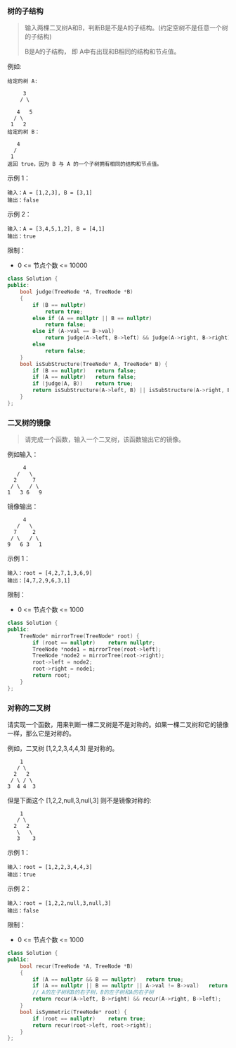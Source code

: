 ### 树的子结构

> 输入两棵二叉树A和B，判断B是不是A的子结构。(约定空树不是任意一个树的子结构)
>
> B是A的子结构， 即 A中有出现和B相同的结构和节点值。

例如:

```
给定的树 A:

     3
    / \

   4   5
  / \
 1   2
给定的树 B：

   4 
  /
 1
返回 true，因为 B 与 A 的一个子树拥有相同的结构和节点值。
```

示例 1：

```
输入：A = [1,2,3], B = [3,1]
输出：false
```

示例 2：

```
输入：A = [3,4,5,1,2], B = [4,1]
输出：true
```

限制：

- 0 <= 节点个数 <= 10000

```cpp
class Solution {
public:
    bool judge(TreeNode *A, TreeNode *B)
    {
        if (B == nullptr) 
            return true;
        else if (A == nullptr || B == nullptr)
            return false;
        else if (A->val == B->val)
            return judge(A->left, B->left) && judge(A->right, B->right);
        else 
            return false;
    }
    bool isSubStructure(TreeNode* A, TreeNode* B) {
        if (B == nullptr)   return false;
        if (A == nullptr)   return false;
        if (judge(A, B))    return true;
        return isSubStructure(A->left, B) || isSubStructure(A->right, B);
    }
};
```

### 二叉树的镜像

> 请完成一个函数，输入一个二叉树，该函数输出它的镜像。

例如输入：

```
     4
   /   \
  2     7
 / \   / \
1   3 6   9
```

 镜像输出：

```
     4
   /   \
  7     2
 / \   / \
9   6 3   1
```

示例 1：

```
输入：root = [4,2,7,1,3,6,9]
输出：[4,7,2,9,6,3,1]
```


限制：

- 0 <= 节点个数 <= 1000

```cpp
class Solution {
public:
    TreeNode* mirrorTree(TreeNode* root) {
        if (root == nullptr)    return nullptr;
        TreeNode *node1 = mirrorTree(root->left);
        TreeNode *node2 = mirrorTree(root->right);
        root->left = node2;
        root->right = node1;
        return root;
    }
};
```

### 对称的二叉树

请实现一个函数，用来判断一棵二叉树是不是对称的。如果一棵二叉树和它的镜像一样，那么它是对称的。

例如，二叉树 [1,2,2,3,4,4,3] 是对称的。

```
    1
   / \
  2   2
 / \ / \
3  4 4  3
```

但是下面这个 [1,2,2,null,3,null,3] 则不是镜像对称的:

```
    1
   / \
  2   2
   \   \
   3    3 
```

示例 1：

```
输入：root = [1,2,2,3,4,4,3]
输出：true
```

示例 2：

```
输入：root = [1,2,2,null,3,null,3]
输出：false
```


限制：

- 0 <= 节点个数 <= 1000

```cpp
class Solution {
public:
    bool recur(TreeNode *A, TreeNode *B)
    {
        if (A == nullptr && B == nullptr)   return true;
        if (A == nullptr || B == nullptr || A->val != B->val)   return false;
        // A的左子树和B的右子树，B的左子树和A的右子树
        return recur(A->left, B->right) && recur(A->right, B->left);
    }
    bool isSymmetric(TreeNode* root) {
        if (root == nullptr)    return true;
        return recur(root->left, root->right);
    }
};
```

